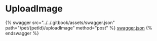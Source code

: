 # UploadImage

{% swagger src="../../.gitbook/assets/swagger.json" path="/pet/{petId}/uploadImage" method="post" %}
[swagger.json](../../.gitbook/assets/swagger.json)
{% endswagger %}
